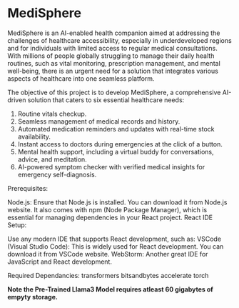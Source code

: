 # MediSphere
MediSphere is an AI-enabled health companion aimed at addressing the challenges of healthcare accessibility, especially in underdeveloped regions and for individuals with limited access to regular medical consultations. With millions of people globally struggling to manage their daily health routines, such as vital monitoring, prescription management, and mental well-being, there is an urgent need for a solution that integrates various aspects of healthcare into one seamless platform.

The objective of this project is to develop MediSphere, a comprehensive AI-driven solution that caters to six essential healthcare needs:

1. Routine vitals checkup.
2. Seamless management of medical records and history.
3. Automated medication reminders and updates with real-time stock availability.
4. Instant access to doctors during emergencies at the click of a button.
5. Mental health support, including a virtual buddy for conversations, advice, and meditation.
6. AI-powered symptom checker with verified medical insights for emergency self-diagnosis.

Prerequisites:

Node.js: Ensure that Node.js is installed. You can download it from Node.js website. It also comes with npm (Node Package Manager), which is essential for managing dependencies in your React project.
React IDE Setup:

Use any modern IDE that supports React development, such as:
VSCode (Visual Studio Code): This is widely used for React development. You can download it from VSCode website.
WebStorm: Another great IDE for JavaScript and React development.

Required Dependancies:
transformers bitsandbytes accelerate torch 

**Note the Pre-Trained Llama3 Model requires atleast 60 gigabytes of empyty storage.**
